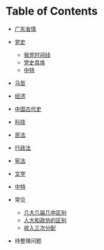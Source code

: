 # Table of Contents




+ [广东省情](./广东省情.md)
+ [党史]()
  + [我党时间线](./党史/我党时间线.md)
  + [党史具体](./党史/党史具体.md)
  + [中特](./党史/中特.md)
+ [马哲]()
+ [经济]()
+ [中国古代史]()
+ [科技]()
+ [民法]()
+ [行政法]()
+ [宪法](./法律/宪法.md)
+ [文学]()
+ [中特]()

+ 常见
  + [几大几届几中区别](./几大几届几中区别.md)
  + [人大和政协的区别](./人大和政协的区别.md)
  + [收入三次分配](./经济/收入三次分配.md)
+ 待整理问题
  

